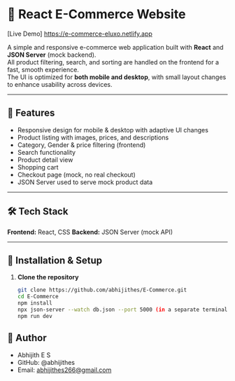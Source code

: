 # 🛒 React E-Commerce Website

[Live Demo] https://e-commerce-eluxo.netlify.app

A simple and responsive e-commerce web application built with **React** and **JSON Server** (mock backend).  
All product filtering, search, and sorting are handled on the frontend for a fast, smooth experience.  
The UI is optimized for **both mobile and desktop**, with small layout changes to enhance usability across devices.

---

## 📌 Features
- Responsive design for mobile & desktop with adaptive UI changes
- Product listing with images, prices, and descriptions
- Category, Gender & price filtering (frontend)
- Search functionality
- Product detail view
- Shopping cart
- Checkout page (mock, no real checkout)
- JSON Server used to serve mock product data

---

## 🛠 Tech Stack
**Frontend:** React, CSS 
**Backend:** JSON Server (mock API)  

---

## 🚀 Installation & Setup

1. **Clone the repository**
   ```bash
   git clone https://github.com/abhijithes/E-Commerce.git
   cd E-Commerce
   npm install
   npx json-server --watch db.json --port 5000 (in a separate terminal)
   npm run dev

## 👤 Author
- Abhijith E S
- GitHub: @abhijithes
- Email: abhijithes266@gmail.com

